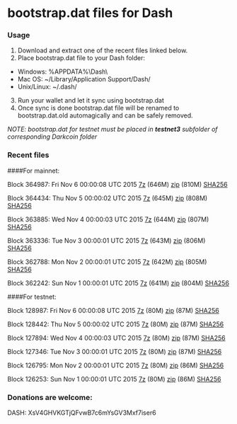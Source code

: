 # bootstrap.dat files for Dash

### Usage

1. Download and extract one of the recent files linked below.
2. Place bootstrap.dat file to your Dash folder:
 - Windows: %APPDATA%\Dash\
 - Mac OS: ~/Library/Application Support/Dash/
 - Unix/Linux: ~/.dash/
3. Run your wallet and let it sync using bootstrap.dat
4. Once sync is done bootstrap.dat file will be renamed to bootstrap.dat.old automagically and can be safely removed.

_NOTE: bootstrap.dat for testnet must be placed in **testnet3** subfolder of corresponding Darkcoin folder_

### Recent files

####For mainnet:

Block 364987: Fri Nov  6 00:00:08 UTC 2015 [7z](https://transfer.sh/H7i9a/bootstrap.dat.20151106.7z) (646M) [zip](https://transfer.sh/1dgvqd/bootstrap.dat.20151106.zip) (810M) [SHA256](https://transfer.sh/141M8f/sha256.txt)

Block 364434: Thu Nov  5 00:00:02 UTC 2015 [7z](https://transfer.sh/1bsZmN/bootstrap.dat.20151105.7z) (645M) [zip](https://transfer.sh/OrgcX/bootstrap.dat.20151105.zip) (808M) [SHA256](https://transfer.sh/kP5nV/sha256.txt)

Block 363885: Wed Nov  4 00:00:03 UTC 2015 [7z](https://transfer.sh/150qL6/bootstrap.dat.20151104.7z) (644M) [zip](https://transfer.sh/k4RKM/bootstrap.dat.20151104.zip) (807M) [SHA256](https://transfer.sh/jyV4w/sha256.txt)

Block 363336: Tue Nov  3 00:00:01 UTC 2015 [7z](https://transfer.sh/hk7Aq/bootstrap.dat.20151103.7z) (643M) [zip](https://transfer.sh/Do2nh/bootstrap.dat.20151103.zip) (806M) [SHA256](https://transfer.sh/HPSke/sha256.txt)

Block 362788: Mon Nov  2 00:00:01 UTC 2015 [7z](https://transfer.sh/epdCA/bootstrap.dat.20151102.7z) (642M) [zip](https://transfer.sh/ZPykB/bootstrap.dat.20151102.zip) (805M) [SHA256](https://transfer.sh/gB1ls/sha256.txt)

Block 362242: Sun Nov  1 00:00:01 UTC 2015 [7z](https://transfer.sh/DJkjQ/bootstrap.dat.20151101.7z) (641M) [zip](https://transfer.sh/12o5Bs/bootstrap.dat.20151101.zip) (804M) [SHA256](https://transfer.sh/gqswO/sha256.txt)

####For testnet:

Block 128987: Fri Nov  6 00:00:08 UTC 2015 [7z](https://transfer.sh/N0OhB/bootstrap.dat.20151106.7z) (80M) [zip](https://transfer.sh/1890fo/bootstrap.dat.20151106.zip) (87M) [SHA256](https://transfer.sh/HS3J0/sha256.txt)

Block 128442: Thu Nov  5 00:00:02 UTC 2015 [7z](https://transfer.sh/R67sG/bootstrap.dat.20151105.7z) (80M) [zip](https://transfer.sh/10Sx4I/bootstrap.dat.20151105.zip) (87M) [SHA256](https://transfer.sh/AyH2H/sha256.txt)

Block 127894: Wed Nov  4 00:00:03 UTC 2015 [7z](https://transfer.sh/zLNX7/bootstrap.dat.20151104.7z) (80M) [zip](https://transfer.sh/5yaRa/bootstrap.dat.20151104.zip) (87M) [SHA256](https://transfer.sh/JB389/sha256.txt)

Block 127346: Tue Nov  3 00:00:01 UTC 2015 [7z](https://transfer.sh/13DDJT/bootstrap.dat.20151103.7z) (80M) [zip](https://transfer.sh/HcA1n/bootstrap.dat.20151103.zip) (87M) [SHA256](https://transfer.sh/11GY4R/sha256.txt)

Block 126795: Mon Nov  2 00:00:01 UTC 2015 [7z](https://transfer.sh/1gN7OK/bootstrap.dat.20151102.7z) (80M) [zip](https://transfer.sh/oxpnK/bootstrap.dat.20151102.zip) (86M) [SHA256](https://transfer.sh/FHbFB/sha256.txt)

Block 126253: Sun Nov  1 00:00:01 UTC 2015 [7z](https://transfer.sh/JqqMR/bootstrap.dat.20151101.7z) (80M) [zip](https://transfer.sh/xokrQ/bootstrap.dat.20151101.zip) (86M) [SHA256](https://transfer.sh/1cIiOH/sha256.txt)

### Donations are welcome:

DASH: XsV4GHVKGTjQFvwB7c6mYsGV3Mxf7iser6
